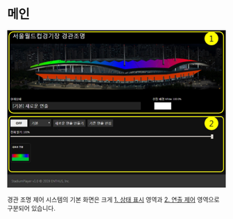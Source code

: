 # 메인 
![기본 화면 예시](image/main/screen.jpg)

경관 조명 제어 시스템의 기본 화면은 크게 [1. 상태 표시](status.md) 영역과 [2. 연출 제어](basic.md) 영역으로 구분되어 있습니다.
